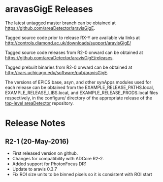 aravasGigE Releases
===================

The latest untagged master branch can be obtained at
https://github.com/areaDetector/aravisGigE.

Tagged source code prior to release RX-Y are available via links at
http://controls.diamond.ac.uk/downloads/support/aravisGigE/

Tagged source code releases from R2-0 onward can be obtained at 
https://github.com/areaDetector/aravisGigE/releases.

Tagged prebuilt binaries from R2-0 onward can be obtained at
http://cars.uchicago.edu/software/pub/aravisGigE.

The versions of EPICS base, asyn, and other synApps modules used for each release can be obtained from 
the EXAMPLE_RELEASE_PATHS.local, EXAMPLE_RELEASE_LIBS.local, and EXAMPLE_RELEASE_PRODS.local
files respectively, in the configure/ directory of the appropriate release of the 
[top-level areaDetector](https://github.com/areaDetector/areaDetector) repository.


Release Notes
=============

R2-1 (20-May-2016)
----
* First released version on github.
* Changes for compatibility with ADCore R2-2.
* Added support for PhotonFocus DR1
* Update to aravis 0.3.7
* Fix ROI size units to be binned pixels so it is consistent with ROI start

